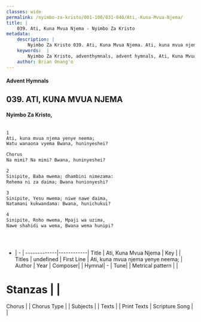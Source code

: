 ```yaml
---
classes: wide
permalink: /nyimbo-za-kristo/001-100/031-040/Ati,-Kuna-Mvua-Njema/
title: |
    039. Ati, Kuna Mvua Njema - Nyimbo Za Kristo
metadata:
    description: |
        Nyimbo Za Kristo 039. Ati, Kuna Mvua Njema. Ati, kuna mvua njema yenye neema; Watu wanaona vyema Bwana, huninyeshei?  Chorus Na mimi? Na mimi? Bwana, huninyeshei?  
    keywords:  |
        Nyimbo Za Kristo, adventhymnals, advent hymnals, Ati, Kuna Mvua Njema, Ati, kuna mvua njema yenye neema;. 
    author: Brian Onang'o
---
```


#### Advent Hymnals
## 039. ATI, KUNA MVUA NJEMA
####  Nyimbo Za Kristo,

```txt

1
Ati, kuna mvua njema yenye neema;
Watu wanaona vyema Bwana, huninyeshei?

Chorus
Na mimi? Na mimi? Bwana, huninyeshei?

2
Sinipite, Baba mwema; dhambini nimezama:
Rehema ni za daima; Bwana hunionyeshi?

3
Sinipite, Yesu mwema; niwe nawe daima,
Natamani kukwandama: Bwana, hunichukui?

4
Sinipite, Roho mwema, Mpaji wa uzima,	
Nawe shahidi wa wema, Bwana wema hunipi?





```

- |   -  |
-------------|------------|
Title | Ati, Kuna Mvua Njema |
Key |  |
Titles | undefined |
First Line | Ati, kuna mvua njema yenye neema; |
Author | 
Year | 
Composer| |
Hymnal|  - |
Tune|  |
Metrical pattern | |
# Stanzas |  |
Chorus |  |
Chorus Type |  |
Subjects | |
Texts |  |
Print Texts | 
Scripture Song |  |
    
